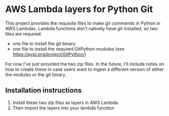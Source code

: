 # AWS Lambda layers for Python Git

This project provides the requisite files to make git commands in Python in AWS Lambdas. Lambda functions don't natively have git installed, so two files are required: 
* one file to install the git binary
* one file to install the required GitPython modules (see https://pypi.org/project/GitPython/)

For now I've just provided the two zip files. In the future, I'll include notes on how to create these in case users want to ingest a different version of either the modules or the git binary.

## Installation instructions
1. Install these two zip files as layers in AWS Lambda. 
2. Then import the layers into your lambda function
